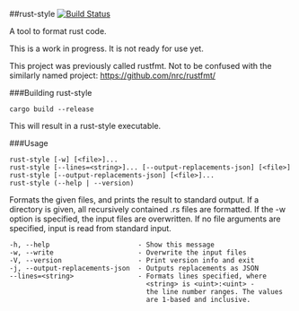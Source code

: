 ##rust-style [![Build Status](https://travis-ci.org/sp0/rust-style.svg)](https://travis-ci.org/sp0/rust-style)

A tool to format rust code.

This is a work in progress. It is not ready for use yet.

This project was previously called rustfmt. Not to be confused with the similarly named project: https://github.com/nrc/rustfmt/

###Building rust-style

~~~
cargo build --release
~~~

This will result in a rust-style executable.

###Usage

~~~
rust-style [-w] [<file>]...
rust-style [--lines=<string>]... [--output-replacements-json] [<file>]
rust-style [--output-replacements-json] [<file>]...
rust-style (--help | --version)
~~~

Formats the given files, and prints the result to standard output.
If a directory is given, all recursively contained .rs files are formatted.
If the -w option is specified, the input files are overwritten.
If no file arguments are specified, input is read from standard input.

~~~
-h, --help                      - Show this message
-w, --write                     - Overwrite the input files
-V, --version                   - Print version info and exit
-j, --output-replacements-json  - Outputs replacements as JSON
--lines=<string>                - Formats lines specified, where
                                  <string> is <uint>:<uint> -
                                  the line number ranges. The values
                                  are 1-based and inclusive.
~~~
